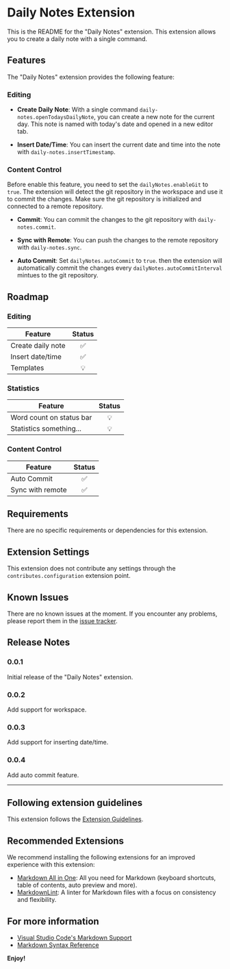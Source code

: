 # Daily Notes Extension

This is the README for the "Daily Notes" extension. This extension allows you to create a daily note with a single command.

## Features

The "Daily Notes" extension provides the following feature:

### Editing

- **Create Daily Note**: With a single command `daily-notes.openTodaysDailyNote`, you can create a new note for the current day. This note is named with today's date and opened in a new editor tab.

- **Insert Date/Time**: You can insert the current date and time into the note with `daily-notes.insertTimestamp`.

### Content Control

Before enable this feature, you need to set the `dailyNotes.enableGit` to `true`. The extension will detect the git repository in the workspace and use it to commit the changes. Make sure the git repository is initialized and connected to a remote repository.

- **Commit**: You can commit the changes to the git repository with `daily-notes.commit`.

- **Sync with Remote**: You can push the changes to the remote repository with `daily-notes.sync`.

- **Auto Commit**: Set `dailyNotes.autoCommit` to `true`. then the extension will automatically commit the changes every `dailyNotes.autoCommitInterval` mintues to the git repository.

## Roadmap

### Editing

| Feature           | Status |
| ----------------- | :----: |
| Create daily note |   ✅   |
| Insert date/time  |   ✅   |
| Templates         |   💡   |

### Statistics

| Feature                  | Status |
| ------------------------ | :----: |
| Word count on status bar |   💡   |
| Statistics something...  |   💡   |

### Content Control

| Feature          | Status |
| ---------------- | :----: |
| Auto Commit      |   ✅   |
| Sync with remote |   ✅   |

## Requirements

There are no specific requirements or dependencies for this extension.

## Extension Settings

This extension does not contribute any settings through the `contributes.configuration` extension point.

## Known Issues

There are no known issues at the moment. If you encounter any problems, please report them in the [issue tracker](https://github.com/your-github-username/daily-notes/issues).

## Release Notes

### 0.0.1

Initial release of the "Daily Notes" extension.

### 0.0.2

Add support for workspace.

### 0.0.3

Add support for inserting date/time.

### 0.0.4

Add auto commit feature.

---

## Following extension guidelines

This extension follows the [Extension Guidelines](https://code.visualstudio.com/api/references/extension-guidelines).

## Recommended Extensions

We recommend installing the following extensions for an improved experience with this extension:

- [Markdown All in One](https://marketplace.visualstudio.com/items?itemName=yzhang.markdown-all-in-one): All you need for Markdown (keyboard shortcuts, table of contents, auto preview and more).
- [MarkdownLint](https://marketplace.visualstudio.com/items?itemName=DavidAnson.vscode-markdownlint): A linter for Markdown files with a focus on consistency and flexibility.

## For more information

- [Visual Studio Code's Markdown Support](http://code.visualstudio.com/docs/languages/markdown)
- [Markdown Syntax Reference](https://help.github.com/articles/markdown-basics/)

**Enjoy!**
